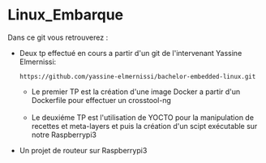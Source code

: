 # Linux_Embarque


Dans ce git vous retrouverez :


  - Deux tp effectué en cours a partir d'un git de l'intervenant Yassine Elmernissi:


        https://github.com/yassine-elmernissi/bachelor-embedded-linux.git


    <ul>
    <li> Le premier TP est la création d'une image Docker a partir d'un Dockerfile pour effectuer un crosstool-ng </li>
    <br />
    <li> Le deuxiéme TP est l'utilisation de YOCTO pour la manipulation de recettes et meta-layers et puis la création d'un scipt exécutable sur notre Raspberrypi3 </li>
    </ul>


  - Un projet de routeur sur Raspberrypi3
